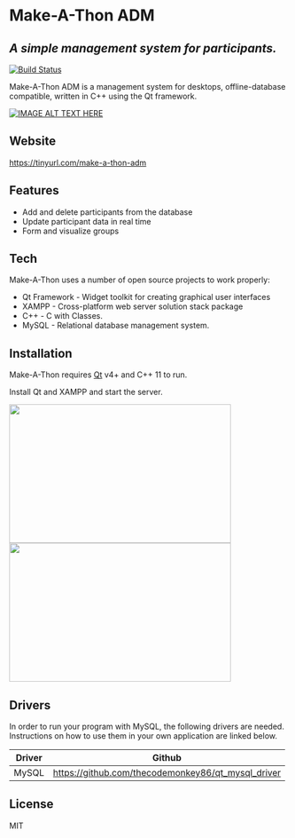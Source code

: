 # Make-A-Thon ADM
## _A simple management system for participants._

[![Build Status](https://travis-ci.org/joemccann/dillinger.svg?branch=master)](https://travis-ci.org/joemccann/dillinger)

Make-A-Thon ADM is a management system for desktops, offline-database compatible,
written in C++ using the Qt framework.

[![IMAGE ALT TEXT HERE](https://img.youtube.com/vi/yXN4eQpxNRc/0.jpg)](https://youtu.be/yXN4eQpxNRc)

## Website

https://tinyurl.com/make-a-thon-adm

## Features

- Add and delete participants from the database
- Update participant data in real time
- Form and visualize groups

## Tech

Make-A-Thon uses a number of open source projects to work properly:

- Qt Framework - Widget toolkit for creating graphical user interfaces
- XAMPP - Cross-platform web server solution stack package
- C++ - C with Classes.
- MySQL - Relational database management system.

## Installation

Make-A-Thon requires [Qt](https://www.qt.io/) v4+ and C++ 11 to run.

Install Qt and XAMPP and start the server.

<img src="https://user-images.githubusercontent.com/68204412/118670112-5277fb80-b7c4-11eb-9725-92f1601db8e2.png" width="400" height="250">

<img src="https://user-images.githubusercontent.com/68204412/118670336-84895d80-b7c4-11eb-94fc-055b15142853.png" width="400" height="250">

## Drivers

In order to run your program with MySQL, the following drivers are needed.
Instructions on how to use them in your own application are linked below.

| Driver | Github |
| ------ | ------ |
| MySQL | https://github.com/thecodemonkey86/qt_mysql_driver

## License

MIT
